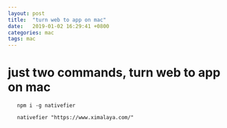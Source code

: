 ```yaml
---
layout: post
title:  "turn web to app on mac"
date:   2019-01-02 16:29:41 +0800
categories: mac
tags: mac
---
```


just two commands, turn web to app on mac 
=======

```
   npm i -g nativefier
   
   nativefier "https://www.ximalaya.com/"

```



 



